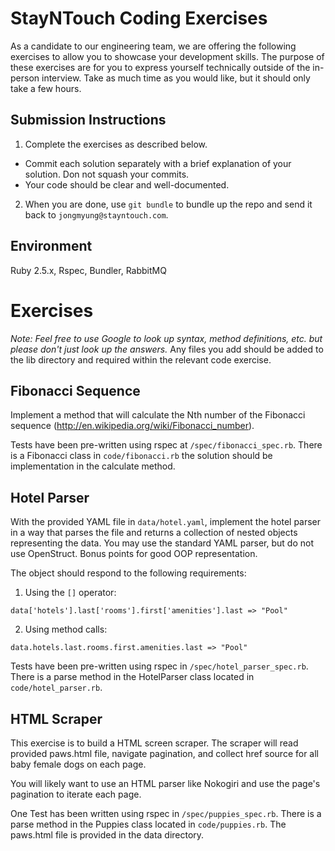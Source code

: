 StayNTouch Coding Exercises
=============================

As a candidate to our engineering team, we are offering the following exercises to allow you to showcase your development skills. The purpose of these
exercises are for you to express yourself technically outside of the in-person interview. Take as much time as you would like, but it should only take
a few hours.

Submission Instructions
-----------------------

1. Complete the exercises as described below.
  - Commit each solution separately with a brief explanation of your
    solution. Don not squash your commits.
  - Your code should be clear and well-documented.
2. When you are done, use `git bundle` to bundle up the repo and send it back to
`jongmyung@stayntouch.com`.

Environment
-----------

Ruby 2.5.x, Rspec, Bundler, RabbitMQ

Exercises
=========

*Note: Feel free to use Google to look up syntax, method definitions, etc. but
please don't just look up the answers.* Any files you add should be added to the lib directory and required within the relevant code exercise.

Fibonacci Sequence
------------------

Implement a method that will calculate the Nth number of the Fibonacci sequence
(http://en.wikipedia.org/wiki/Fibonacci_number).

Tests have been pre-written using rspec at `/spec/fibonacci_spec.rb`. There is a Fibonacci class in `code/fibonacci.rb` the solution should be
implementation in the calculate method.

Hotel Parser
------------

With the provided YAML file in `data/hotel.yaml`, implement the hotel parser in a way that parses the file and returns a collection of nested objects
representing the data. You may use the standard YAML parser, but do not use OpenStruct. Bonus points for good OOP representation.

The object should respond to the following requirements:

1. Using the `[]` operator:
  ```
  data['hotels'].last['rooms'].first['amenities'].last => "Pool"
  ```

2. Using method calls:
  ```
  data.hotels.last.rooms.first.amenities.last => "Pool"
  ```

Tests have been pre-written using rspec in `/spec/hotel_parser_spec.rb`. There is a parse method in the HotelParser class located in
`code/hotel_parser.rb`.

HTML Scraper
---------------

This exercise is to build a HTML screen scraper. The scraper will read provided paws.html file, navigate pagination, and collect href source for all
baby female dogs on each page.

You will likely want to use an HTML parser like Nokogiri and use the page's pagination to iterate each page.

One Test has been written using rspec in `/spec/puppies_spec.rb`. There is a parse method in the Puppies class located in
`code/puppies.rb`. The paws.html file is provided in the data directory.
